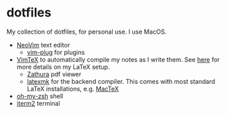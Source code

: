 # dotfiles

My collection of dotfiles, for personal use. I use MacOS. 

* [NeoVim](https://neovim.io/) text editor
  * [vim-plug](https://github.com/junegunn/vim-plug) for plugins
* [VimTeX](https://github.com/lervag/vimtex) to automatically compile my notes as I write them. See [here](latex) for more details on my LaTeX setup.
  * [Zathura](https://pwmt.org/projects/zathura/) pdf viewer
  * [latexmk](https://mg.readthedocs.io/latexmk.html) for the backend compiler. This comes with most standard LaTeX installations, e.g. [MacTeX](https://tug.org/mactex/)
* [oh-my-zsh](https://ohmyz.sh/) shell
* [iterm2](https://iterm2.com/) terminal

